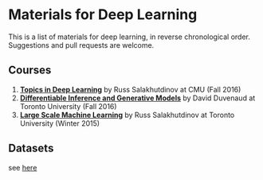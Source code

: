 # Materials for Deep Learning
This is a list of materials for deep learning, in reverse chronological order.
Suggestions and pull requests are welcome.

## Courses
1. [**Topics in Deep Learning**](http://www.cs.cmu.edu/~rsalakhu/10807_2016/) by Russ Salakhutdinov at CMU (Fall 2016)
2. [**Differentiable Inference and Generative Models**](https://www.cs.toronto.edu/~duvenaud/courses/csc2541/index.html) by David Duvenaud at Toronto University (Fall 2016)
3. [**Large Scale Machine Learning**](http://www.cs.toronto.edu/~rsalakhu/STA4273_2015/) by Russ Salakhutdinov at Toronto University (Winter 2015)

## Datasets
see [here](../datasets.md)
